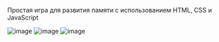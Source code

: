 Простая игра для развития памяти с использованием HTML, CSS и JavaScript

![image](https://user-images.githubusercontent.com/107843395/219969452-ffc8e791-75fc-41a4-b718-10afeff5242a.png)
![image](https://user-images.githubusercontent.com/107843395/219969486-0732adfa-4383-47d0-bfb5-830bbaaac400.png)
![image](https://user-images.githubusercontent.com/107843395/219969536-fb46f868-252d-4f9c-9cac-060822f596af.png)
